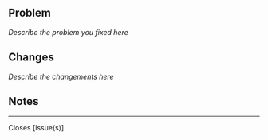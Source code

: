 ## Problem
*Describe the problem you fixed here*

## Changes
*Describe the changements here*

## Notes

---
Closes [issue(s)]
